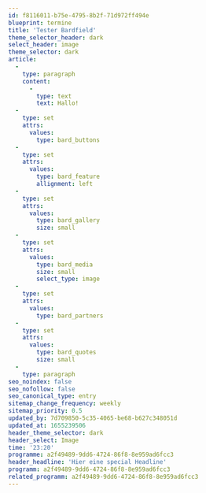 ```yaml
---
id: f8116011-b75e-4795-8b2f-71d972ff494e
blueprint: termine
title: 'Tester Bardfield'
theme_selector_header: dark
select_header: image
theme_selector: dark
article:
  -
    type: paragraph
    content:
      -
        type: text
        text: Hallo!
  -
    type: set
    attrs:
      values:
        type: bard_buttons
  -
    type: set
    attrs:
      values:
        type: bard_feature
        allignment: left
  -
    type: set
    attrs:
      values:
        type: bard_gallery
        size: small
  -
    type: set
    attrs:
      values:
        type: bard_media
        size: small
        select_type: image
  -
    type: set
    attrs:
      values:
        type: bard_partners
  -
    type: set
    attrs:
      values:
        type: bard_quotes
        size: small
  -
    type: paragraph
seo_noindex: false
seo_nofollow: false
seo_canonical_type: entry
sitemap_change_frequency: weekly
sitemap_priority: 0.5
updated_by: 7d709850-5c35-4065-be68-b627c348051d
updated_at: 1655239506
header_theme_selector: dark
header_select: Image
time: '23:20'
programme: a2f49489-9dd6-4724-86f8-8e959ad6fcc3
header_headline: 'Hier eine special Headline'
programm: a2f49489-9dd6-4724-86f8-8e959ad6fcc3
related_programm: a2f49489-9dd6-4724-86f8-8e959ad6fcc3
---
```

